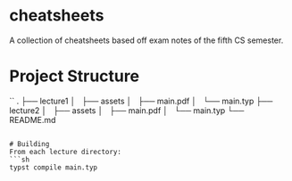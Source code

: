 # cheatsheets

A collection of cheatsheets based off exam notes of the fifth CS semester.

# Project Structure

``
.
├── lecture1
│   ├── assets
│   ├── main.pdf
│   └── main.typ
├── lecture2
│   ├── assets
│   ├── main.pdf
│   └── main.typ
└── README.md
```

# Building
From each lecture directory:
```sh
typst compile main.typ
```
